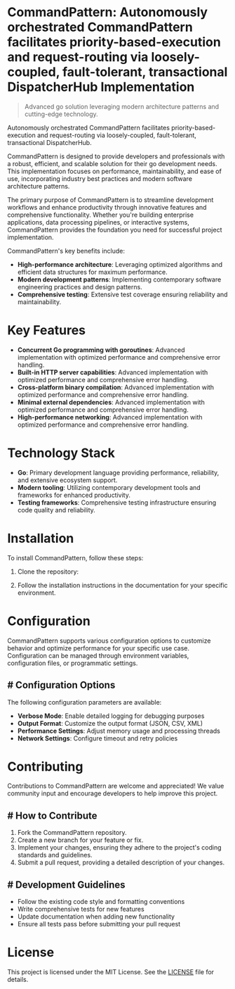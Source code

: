 <!-- fallback_CommandPattern_20250810013710_99217 -->

# CommandPattern: Autonomously orchestrated CommandPattern facilitates priority-based-execution and request-routing via loosely-coupled, fault-tolerant, transactional DispatcherHub Implementation
> Advanced go solution leveraging modern architecture patterns and cutting-edge technology.

Autonomously orchestrated CommandPattern facilitates priority-based-execution and request-routing via loosely-coupled, fault-tolerant, transactional DispatcherHub.

CommandPattern is designed to provide developers and professionals with a robust, efficient, and scalable solution for their go development needs. This implementation focuses on performance, maintainability, and ease of use, incorporating industry best practices and modern software architecture patterns.

The primary purpose of CommandPattern is to streamline development workflows and enhance productivity through innovative features and comprehensive functionality. Whether you're building enterprise applications, data processing pipelines, or interactive systems, CommandPattern provides the foundation you need for successful project implementation.

CommandPattern's key benefits include:

* **High-performance architecture**: Leveraging optimized algorithms and efficient data structures for maximum performance.
* **Modern development patterns**: Implementing contemporary software engineering practices and design patterns.
* **Comprehensive testing**: Extensive test coverage ensuring reliability and maintainability.

# Key Features

* **Concurrent Go programming with goroutines**: Advanced implementation with optimized performance and comprehensive error handling.
* **Built-in HTTP server capabilities**: Advanced implementation with optimized performance and comprehensive error handling.
* **Cross-platform binary compilation**: Advanced implementation with optimized performance and comprehensive error handling.
* **Minimal external dependencies**: Advanced implementation with optimized performance and comprehensive error handling.
* **High-performance networking**: Advanced implementation with optimized performance and comprehensive error handling.

# Technology Stack

* **Go**: Primary development language providing performance, reliability, and extensive ecosystem support.
* **Modern tooling**: Utilizing contemporary development tools and frameworks for enhanced productivity.
* **Testing frameworks**: Comprehensive testing infrastructure ensuring code quality and reliability.

# Installation

To install CommandPattern, follow these steps:

1. Clone the repository:


2. Follow the installation instructions in the documentation for your specific environment.

# Configuration

CommandPattern supports various configuration options to customize behavior and optimize performance for your specific use case. Configuration can be managed through environment variables, configuration files, or programmatic settings.

## # Configuration Options

The following configuration parameters are available:

* **Verbose Mode**: Enable detailed logging for debugging purposes
* **Output Format**: Customize the output format (JSON, CSV, XML)
* **Performance Settings**: Adjust memory usage and processing threads
* **Network Settings**: Configure timeout and retry policies

# Contributing

Contributions to CommandPattern are welcome and appreciated! We value community input and encourage developers to help improve this project.

## # How to Contribute

1. Fork the CommandPattern repository.
2. Create a new branch for your feature or fix.
3. Implement your changes, ensuring they adhere to the project's coding standards and guidelines.
4. Submit a pull request, providing a detailed description of your changes.

## # Development Guidelines

* Follow the existing code style and formatting conventions
* Write comprehensive tests for new features
* Update documentation when adding new functionality
* Ensure all tests pass before submitting your pull request

# License

This project is licensed under the MIT License. See the [LICENSE](https://github.com/laurindoisaac/CommandPattern/blob/main/LICENSE) file for details.

